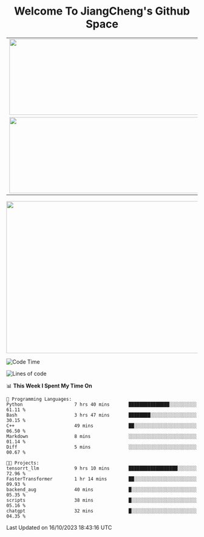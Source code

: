 <h1 align="center">Welcome To JiangCheng's Github Space</h1>

<table align="center" frame="void" rules="none" >
  <tr>
    <td>
      <div align="center"> <img height="200px" width="500px"  src="https://github-readme-stats.vercel.app/api?username=thisjiang&hide_title=true&hide_border=true&layout=compact&show_icons=trueline_height=21&text_color=000&icon_color=000&bg_color=0,ea6161,ffc64d,fffc4d,52fa5a&theme=graywhite" /> </div>
    </td>
    <td>
      <div align="center"> <img height="200px" width="500px" src="https://github-readme-stats.vercel.app/api/top-langs/?username=thisjiang&hide_title=true&hide_border=true&layout=compact&langs_count=6&text_color=000&icon_color=fff&bg_color=0,52fa5a,4dfcff,c64dff&theme=graywhite" /> </div>
    </td>
  </tr>
  <tr>
    <td>
      <div align="center"> <img height="200px" width="500px" src="https://github-readme-streak-stats.herokuapp.com/?user=thisjiang&hide_title=true&hide_border=true&layout=compact&langs_count=6" /> </div>
    </td>
    <td>
      <div align="center"> 
      <a href="https://github.com/" target="_blank"><img style="margin: 10px" src="https://profilinator.rishav.dev/skills-assets/git-scm-icon.svg" alt="Git" height="50" /></a>  
      <a href="https://www.linux.org/" target="_blank"><img style="margin: 10px" src="https://profilinator.rishav.dev/skills-assets/linux-original.svg" alt="Linux" height="50" /></a>  
      <a href="https://www.gnu.org/software/bash/" target="_blank"><img style="margin: 10px" src="https://profilinator.rishav.dev/skills-assets/gnu_bash-icon.svg" alt="Bash" height="50" /></a>  
      </div>
    </td>
  </tr>
</table>

<div align="center"> <img height="400px" width="1000px" src="https://github-readme-activity-graph.cyclic.app/graph?username=thisjiang&theme=react&hide_title=true&hide_border=true&layout=compact&langs_count=6" /> </div></td>

<!--START_SECTION:waka-->
![Code Time](http://img.shields.io/badge/Code%20Time-351%20hrs%2030%20mins-blue)

![Lines of code](https://img.shields.io/badge/From%20Hello%20World%20I%27ve%20Written-654.8%20thousand%20lines%20of%20code-blue)

📊 **This Week I Spent My Time On** 

```text
💬 Programming Languages: 
Python                   7 hrs 40 mins       ███████████████░░░░░░░░░░   61.11 % 
Bash                     3 hrs 47 mins       ████████░░░░░░░░░░░░░░░░░   30.15 % 
C++                      49 mins             ██░░░░░░░░░░░░░░░░░░░░░░░   06.50 % 
Markdown                 8 mins              ░░░░░░░░░░░░░░░░░░░░░░░░░   01.14 % 
Diff                     5 mins              ░░░░░░░░░░░░░░░░░░░░░░░░░   00.67 % 

🐱‍💻 Projects: 
tensorrt_llm             9 hrs 10 mins       ██████████████████░░░░░░░   72.96 % 
FasterTransformer        1 hr 14 mins        ██░░░░░░░░░░░░░░░░░░░░░░░   09.93 % 
backend_aug              40 mins             █░░░░░░░░░░░░░░░░░░░░░░░░   05.35 % 
scripts                  38 mins             █░░░░░░░░░░░░░░░░░░░░░░░░   05.16 % 
chatgpt                  32 mins             █░░░░░░░░░░░░░░░░░░░░░░░░   04.35 % 
```


 Last Updated on 16/10/2023 18:43:16 UTC
<!--END_SECTION:waka-->
